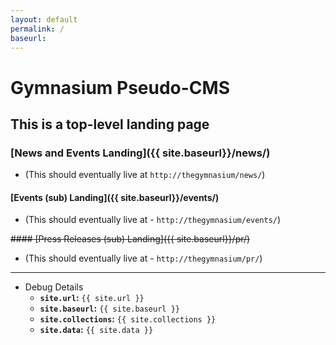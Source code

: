 ```yaml
---
layout: default
permalink: /
baseurl:
---
```


# Gymnasium Pseudo-CMS

## This is a top-level landing page

### [News and Events Landing]({{ site.baseurl}}/news/)

- (This should eventually live at `http://thegymnasium/news/`)

#### [Events (sub) Landing]({{ site.baseurl}}/events/)

- (This should eventually live at - `http://thegymnasium/events/`)

~~#### [Press Releases (sub) Landing]({{ site.baseurl}}/pr/)~~

- (This should eventually live at - `http://thegymnasium/pr/`)

---

- Debug Details
  - **`site.url`:** `{{ site.url }}`
  - **`site.baseurl`:** `{{ site.baseurl }}`
  - **`site.collections`:** `{{ site.collections }}`
  - **`site.data`:** `{{ site.data }}`
